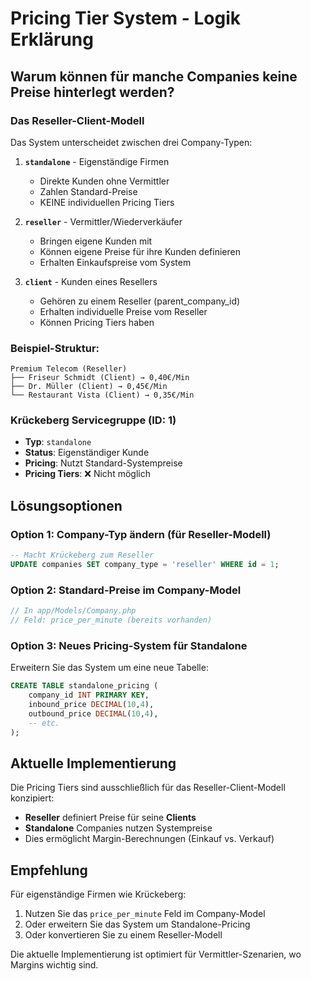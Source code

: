 # Pricing Tier System - Logik Erklärung

## Warum können für manche Companies keine Preise hinterlegt werden?

### Das Reseller-Client-Modell

Das System unterscheidet zwischen drei Company-Typen:

1. **`standalone`** - Eigenständige Firmen
   - Direkte Kunden ohne Vermittler
   - Zahlen Standard-Preise
   - KEINE individuellen Pricing Tiers

2. **`reseller`** - Vermittler/Wiederverkäufer
   - Bringen eigene Kunden mit
   - Können eigene Preise für ihre Kunden definieren
   - Erhalten Einkaufspreise vom System

3. **`client`** - Kunden eines Resellers
   - Gehören zu einem Reseller (parent_company_id)
   - Erhalten individuelle Preise vom Reseller
   - Können Pricing Tiers haben

### Beispiel-Struktur:
```
Premium Telecom (Reseller)
├── Friseur Schmidt (Client) → 0,40€/Min
├── Dr. Müller (Client) → 0,45€/Min
└── Restaurant Vista (Client) → 0,35€/Min
```

### Krückeberg Servicegruppe (ID: 1)
- **Typ**: `standalone`
- **Status**: Eigenständiger Kunde
- **Pricing**: Nutzt Standard-Systempreise
- **Pricing Tiers**: ❌ Nicht möglich

## Lösungsoptionen

### Option 1: Company-Typ ändern (für Reseller-Modell)
```sql
-- Macht Krückeberg zum Reseller
UPDATE companies SET company_type = 'reseller' WHERE id = 1;
```

### Option 2: Standard-Preise im Company-Model
```php
// In app/Models/Company.php
// Feld: price_per_minute (bereits vorhanden)
```

### Option 3: Neues Pricing-System für Standalone
Erweitern Sie das System um eine neue Tabelle:
```sql
CREATE TABLE standalone_pricing (
    company_id INT PRIMARY KEY,
    inbound_price DECIMAL(10,4),
    outbound_price DECIMAL(10,4),
    -- etc.
);
```

## Aktuelle Implementierung

Die Pricing Tiers sind ausschließlich für das Reseller-Client-Modell konzipiert:
- **Reseller** definiert Preise für seine **Clients**
- **Standalone** Companies nutzen Systempreise
- Dies ermöglicht Margin-Berechnungen (Einkauf vs. Verkauf)

## Empfehlung

Für eigenständige Firmen wie Krückeberg:
1. Nutzen Sie das `price_per_minute` Feld im Company-Model
2. Oder erweitern Sie das System um Standalone-Pricing
3. Oder konvertieren Sie zu einem Reseller-Modell

Die aktuelle Implementierung ist optimiert für Vermittler-Szenarien, wo Margins wichtig sind.